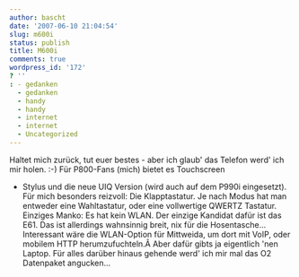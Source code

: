 ```yaml
---
author: bascht
date: '2007-06-10 21:04:54'
slug: m600i
status: publish
title: M600i
comments: true
wordpress_id: '172'
? ''
: - gedanken
  - gedanken
  - handy
  - handy
  - internet
  - internet
  - Uncategorized
---
```


Haltet mich zurück, tut euer bestes - aber ich glaub' das Telefon
werd' ich mir holen. :-) Für P800-Fans (mich) bietet es Touchscreen
+ Stylus und die neue UIQ Version (wird auch auf dem P990i
eingesetzt). Für mich besonders reizvoll: Die Klapptastatur. Je
nach Modus hat man entweder eine Wahltastatur, oder eine
vollwertige QWERTZ Tastatur. Einziges Manko: Es hat kein WLAN. Der
einzige Kandidat dafür ist das E61. Das ist allerdings wahnsinnig
breit, nix für die Hosentasche... Interessant wäre die WLAN-Option
für Mittweida, um dort mit VoIP, oder mobilem HTTP
herumzufuchteln.Â Aber dafür gibts ja eigentlich 'nen Laptop. Für
alles darüber hinaus gehende werd' ich mir mal das O2 Datenpaket
angucken...


